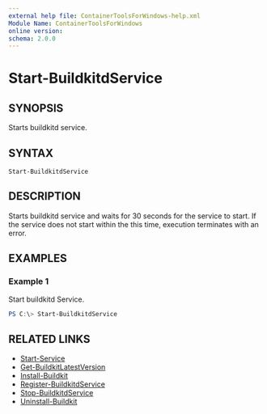 ```yaml
---
external help file: ContainerToolsForWindows-help.xml
Module Name: ContainerToolsForWindows
online version:
schema: 2.0.0
---
```


# Start-BuildkitdService

## SYNOPSIS

Starts buildkitd service.

## SYNTAX

```
Start-BuildkitdService
```

## DESCRIPTION

Starts buildkitd service and waits for 30 seconds for the service to start. If the service does not start within the this time, execution terminates with an error.

## EXAMPLES

### Example 1

Start buildkitd Service.

```powershell
PS C:\> Start-BuildkitdService
```

## RELATED LINKS

- [Start-Service](https://learn.microsoft.com/en-us/powershell/module/microsoft.powershell.management/start-service?view=powershell-7.3)
- [Get-BuildkitLatestVersion](Get-BuildkitLatestVersion.md)
- [Install-Buildkit](Install-Buildkit.md)
- [Register-BuildkitdService](Register-BuildkitdService.md)
- [Stop-BuildkitdService](Stop-BuildkitdService.md)
- [Uninstall-Buildkit](Uninstall-Buildkit.md)
